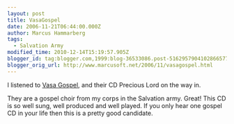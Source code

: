 ```yaml
---
layout: post
title: VasaGospel
date: 2006-11-21T06:44:00.000Z
author: Marcus Hammarberg
tags:
  - Salvation Army
modified_time: 2010-12-14T15:19:57.905Z
blogger_id: tag:blogger.com,1999:blog-36533086.post-5162957904102866577
blogger_orig_url: http://www.marcusoft.net/2006/11/vasagospel.html
---
```


I
listened to [Vasa Gospel](http://www.vasagospel.com/), and their CD
Precious Lord on the way in.

They are a gospel choir from my corps in the Salvation army. Great! This
CD is so well sung, well produced and well played. If you only hear one
gospel CD in your life then this is a pretty good candidate.
